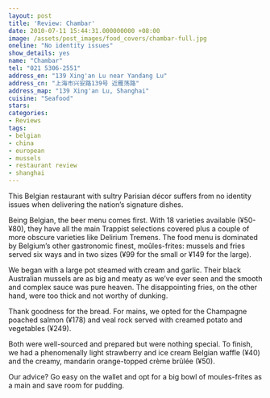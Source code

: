 ```yaml
---
layout: post
title: 'Review: Chambar'
date: 2010-07-11 15:44:31.000000000 +08:00
image: /assets/post_images/food_covers/chambar-full.jpg
oneline: "No identity issues"
show_details: yes
name: "Chambar"
tel: "021 5306-2551"
address_en: "139 Xing'an Lu near Yandang Lu"
address_cn: "上海市兴安路139号 近雁荡路"
address_map: "139 Xing'an Lu, Shanghai"
cuisine: "Seafood"
stars: 
categories:
- Reviews
tags:
- belgian
- china
- european
- mussels
- restaurant review
- shanghai
---
```

This Belgian restaurant with sultry Parisian décor suffers from no identity issues when delivering the nation’s signature dishes.

Being Belgian, the beer menu comes first. With 18 varieties available (¥50-¥80), they have all the main Trappist selections covered plus a couple of more obscure varieties like Delirium Tremens. The food menu is dominated by Belgium’s other gastronomic finest, moûles-frites: mussels and fries served six ways and in two sizes (¥99 for the small or ¥149 for the large).

We began with a large pot steamed with cream and garlic. Their black Australian mussels are as big and meaty as we’ve ever seen and the smooth and complex sauce was pure heaven. The disappointing fries, on the other hand, were too thick and not worthy of dunking.

Thank goodness for the bread. For mains, we opted for the Champagne poached salmon (¥178) and veal rock served with creamed potato and vegetables (¥249).

Both were well-sourced and prepared but were nothing special. To finish, we had a phenomenally light strawberry and ice cream Belgian waffle (¥40) and the creamy, mandarin orange-topped crème brûlée (¥50).

Our advice? Go easy on the wallet and opt for a big bowl of moules-frites as a main and save room for pudding. 
